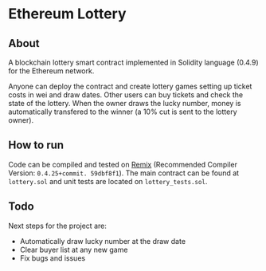# Ethereum Lottery

## About

A blockchain lottery smart contract implemented in Solidity language (0.4.9) for the Ethereum network.

Anyone can deploy the contract and create lottery games setting up ticket costs in wei and draw dates. Other users can buy tickets and check the state of the lottery. When the owner draws the lucky number, money is automatically transfered to the winner (a 10% cut is sent to the lottery owner).

## How to run

Code can be compiled and tested on [Remix](http://remix.ethereum.org) (Recommended Compiler Version: `0.4.25+commit. 59dbf8f1`). The main contract can be found at `lottery.sol` and unit tests are located on `lottery_tests.sol`.

## Todo

Next steps for the project are:
- Automatically draw lucky number at the draw date
- Clear buyer list at any new game
- Fix bugs and issues
